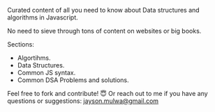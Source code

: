 Curated content of all you need to know about Data structures and algorithms in Javascript.

No need to sieve through tons of content on websites or big books.

Sections:
- Algortihms.
- Data Structures.
- Common JS syntax.
- Common DSA Problems and solutions.

Feel free to fork and contribute! 😇 
Or reach out to me if you have any questions or suggestions: jayson.mulwa@gmail.com